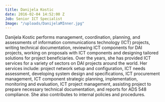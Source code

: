 ```yaml
---
title: Danijela Kostic
date: 2016-02-04 14:52:00 Z
Job: Senior ICT Specialist
Image: "/uploads/DanijelaMInner.jpg"
---
```


Danijela Kostic performs management, coordination, planning, and assessments of information communications technology (ICT) projects, writing technical documentation, reviewing ICT components for DAI projects, working on proposals with ICT components and designing tailored solutions for project beneficiaries. Over the years, she has provided ICT services for a variety of sectors on DAI projects around the world. Her services include: project network setup and configuration, ICT needs assessment, developing system design and specifications, ICT procurement management, ICT component strategic planning, implementation, monitoring and evaluation, ICT project management, assisting project to prepare necessary technical documentation, and reports for ADS 548 compliance. She also contributes to internal policies and procedures.